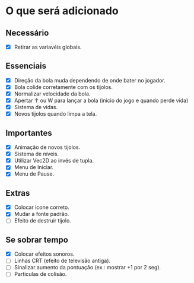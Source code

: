 # O que será adicionado

## Necessário
- [X] Retirar as variavéis globais.

## Essenciais
- [X] Direção da bola muda dependendo de onde bater no jogador.
- [X] Bola colide corretamente com os tijolos.
- [X] Normalizar velocidade da bola.
- [X] Apertar ↑ ou W para lançar a bola (inicio do jogo e quando perde vida)
- [X] Sistema de vidas.
- [X] Novos tijolos quando limpa a tela.

## Importantes 
- [X] Animação de novos tijolos.
- [X] Sistema de níveis.
- [X] Utilizar Vec2D ao invés de tupla.
- [X] Menu de Iniciar.
- [X] Menu de Pause.

## Extras
- [X] Colocar icone correto.
- [X] Mudar a fonte padrão.
- [ ] Efeito de destruir tijolo.

## Se sobrar tempo
- [X] Colocar efeitos sonoros.
- [ ] Linhas CRT (efeito de televisão antiga).
- [ ] Sinalizar aumento da pontuação (ex.: mostrar +1 por 2 seg).
- [ ] Particulas de colisão.
